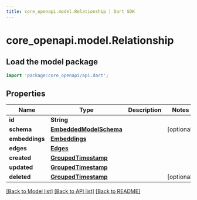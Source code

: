 ```yaml
---
title: core_openapi.model.Relationship | Dart SDK
---
```


# core_openapi.model.Relationship

## Load the model package
```dart
import 'package:core_openapi/api.dart';
```

## Properties
Name | Type | Description | Notes
------------ | ------------- | ------------- | -------------
**id** | **String** |  | 
**schema** | [**EmbeddedModelSchema**](EmbeddedModelSchema.md) |  | [optional] 
**embeddings** | [**Embeddings**](Embeddings.md) |  | 
**edges** | [**Edges**](Edges.md) |  | 
**created** | [**GroupedTimestamp**](GroupedTimestamp.md) |  | 
**updated** | [**GroupedTimestamp**](GroupedTimestamp.md) |  | 
**deleted** | [**GroupedTimestamp**](GroupedTimestamp.md) |  | [optional] 

[[Back to Model list]](../README.md#documentation-for-models) [[Back to API list]](../README.md#documentation-for-api-endpoints) [[Back to README]](../README.md)


